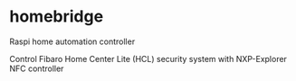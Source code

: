 # homebridge
Raspi home automation controller

Control Fibaro Home Center Lite (HCL) security system with NXP-Explorer NFC controller 
